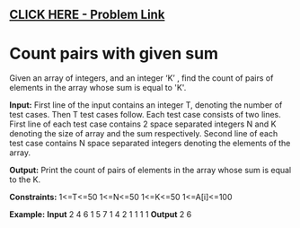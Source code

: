 ## [CLICK HERE - Problem Link](https://practice.geeksforgeeks.org/problems/count-pairs-with-given-sum/0)

# **Count pairs with given sum** 
Given an array of integers, and an integer  ‘K’ , find the count of pairs of elements in the array whose sum is equal to 'K'.

**Input:**
First line of the input contains an integer T, denoting the number of test cases. Then T test cases follow. Each test case consists of two lines. First line of each test case contains 2 space separated integers N and K denoting the size of array and the sum respectively. Second line of each test case contains N space separated integers denoting the elements of the array.

**Output:**
Print the count of pairs of elements in the array whose sum is equal to the K.

**Constraints:**
1<=T<=50
1<=N<=50
1<=K<=50
1<=A[i]<=100

**Example:**
**Input**
2
4 6
1  5  7 1
4 2
1 1 1 1
**Output**
2
6
